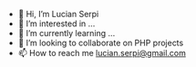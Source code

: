 - 👋 Hi, I’m Lucian Serpi
- 👀 I’m interested in ...
- 🌱 I’m currently learning ...
- 💞️ I’m looking to collaborate on PHP projects
- 📫 How to reach me lucian.serpi@gmail.com

<!---
lucianserpi/lucianserpi is a ✨ special ✨ repository because its `README.md` (this file) appears on your GitHub profile.
You can click the Preview link to take a look at your changes.
--->
